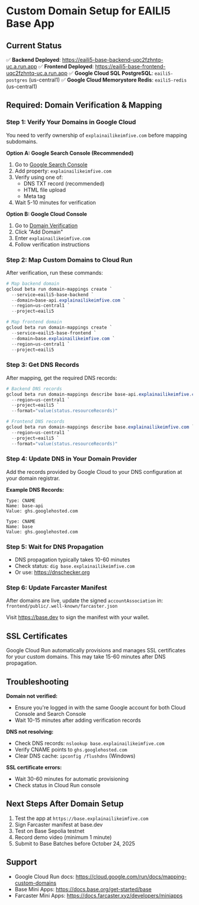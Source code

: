 # Custom Domain Setup for EAILI5 Base App

## Current Status
✅ **Backend Deployed**: https://eaili5-base-backend-uqc2fzhntq-uc.a.run.app
✅ **Frontend Deployed**: https://eaili5-base-frontend-uqc2fzhntq-uc.a.run.app
✅ **Google Cloud SQL PostgreSQL**: `eaili5-postgres` (us-central1)
✅ **Google Cloud Memorystore Redis**: `eaili5-redis` (us-central1)

## Required: Domain Verification & Mapping

### Step 1: Verify Your Domains in Google Cloud

You need to verify ownership of `explainailikeimfive.com` before mapping subdomains.

**Option A: Google Search Console (Recommended)**
1. Go to [Google Search Console](https://search.google.com/search-console)
2. Add property: `explainailikeimfive.com`
3. Verify using one of:
   - DNS TXT record (recommended)
   - HTML file upload
   - Meta tag
4. Wait 5-10 minutes for verification

**Option B: Google Cloud Console**
1. Go to [Domain Verification](https://console.cloud.google.com/apis/credentials/domainverification?project=eaili5)
2. Click "Add Domain"
3. Enter `explainailikeimfive.com`
4. Follow verification instructions

### Step 2: Map Custom Domains to Cloud Run

After verification, run these commands:

```powershell
# Map backend domain
gcloud beta run domain-mappings create `
  --service=eaili5-base-backend `
  --domain=base-api.explainailikeimfive.com `
  --region=us-central1 `
  --project=eaili5

# Map frontend domain
gcloud beta run domain-mappings create `
  --service=eaili5-base-frontend `
  --domain=base.explainailikeimfive.com `
  --region=us-central1 `
  --project=eaili5
```

### Step 3: Get DNS Records

After mapping, get the required DNS records:

```powershell
# Backend DNS records
gcloud beta run domain-mappings describe base-api.explainailikeimfive.com `
  --region=us-central1 `
  --project=eaili5 `
  --format="value(status.resourceRecords)"

# Frontend DNS records
gcloud beta run domain-mappings describe base.explainailikeimfive.com `
  --region=us-central1 `
  --project=eaili5 `
  --format="value(status.resourceRecords)"
```

### Step 4: Update DNS in Your Domain Provider

Add the records provided by Google Cloud to your DNS configuration at your domain registrar.

**Example DNS Records:**
```
Type: CNAME
Name: base-api
Value: ghs.googlehosted.com

Type: CNAME
Name: base
Value: ghs.googlehosted.com
```

### Step 5: Wait for DNS Propagation

- DNS propagation typically takes 10-60 minutes
- Check status: `dig base.explainailikeimfive.com`
- Or use: https://dnschecker.org

### Step 6: Update Farcaster Manifest

After domains are live, update the signed `accountAssociation` in:
`frontend/public/.well-known/farcaster.json`

Visit https://base.dev to sign the manifest with your wallet.

## SSL Certificates

Google Cloud Run automatically provisions and manages SSL certificates for your custom domains. This may take 15-60 minutes after DNS propagation.

## Troubleshooting

**Domain not verified:**
- Ensure you're logged in with the same Google account for both Cloud Console and Search Console
- Wait 10-15 minutes after adding verification records

**DNS not resolving:**
- Check DNS records: `nslookup base.explainailikeimfive.com`
- Verify CNAME points to `ghs.googlehosted.com`
- Clear DNS cache: `ipconfig /flushdns` (Windows)

**SSL certificate errors:**
- Wait 30-60 minutes for automatic provisioning
- Check status in Cloud Run console

## Next Steps After Domain Setup

1. Test the app at `https://base.explainailikeimfive.com`
2. Sign Farcaster manifest at base.dev
3. Test on Base Sepolia testnet
4. Record demo video (minimum 1 minute)
5. Submit to Base Batches before October 24, 2025

## Support

- Google Cloud Run docs: https://cloud.google.com/run/docs/mapping-custom-domains
- Base Mini Apps: https://docs.base.org/get-started/base
- Farcaster Mini Apps: https://docs.farcaster.xyz/developers/miniapps

